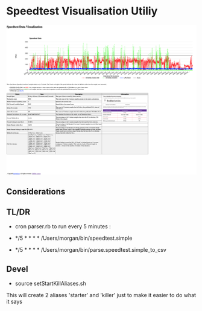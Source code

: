 # Speedtest Visualisation Utiliy
![Sppedtest Visualisation](https://github.com/morganism/speedtest-viz/blob/master/images/page_speedtest-viz_app_mainpage.png?raw=true)

## Considerations

## TL/DR

- cron parser.rb to run every 5 minutes : 

- */5 * * * * /Users/morgan/bin/speedtest.simple

- */5 * * * * /Users/morgan/bin/parse.speedtest.simple_to_csv


## Devel

* source setStartKillAliases.sh

This will create 2 aliases 'starter' and 'killer' just to make it easier to do what it says


